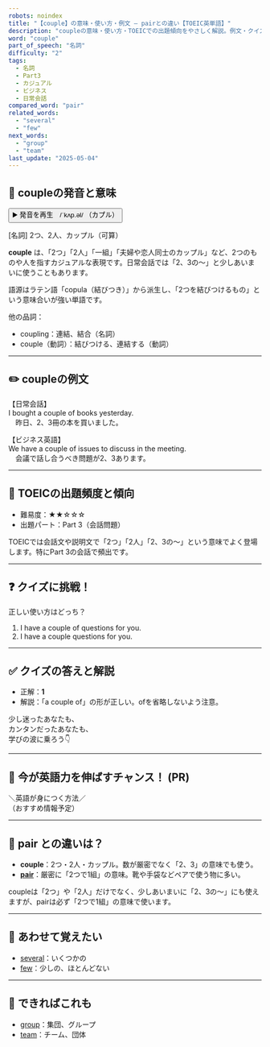```yaml
---
robots: noindex
title: "【couple】の意味・使い方・例文 ― pairとの違い【TOEIC英単語】"
description: "coupleの意味・使い方・TOEICでの出題傾向をやさしく解説。例文・クイズ付きでpairとの違いもわかりやすく学べます。"
word: "couple"
part_of_speech: "名詞"
difficulty: "2"
tags:
  - 名詞
  - Part3
  - カジュアル
  - ビジネス
  - 日常会話
compared_word: "pair"
related_words:
  - "several"
  - "few"
next_words:
  - "group"
  - "team"
last_update: "2025-05-04"
---
```


## 🔰 coupleの発音と意味

<button class="play-audio" onclick="playTTS('couple')">
  <span class="play-audio-main">
    ▶️ 発音を再生　/ˈkʌp.əl/
  </span>
  <span class="play-audio-sub">
    （カプル）
  </span>
</button>

[名詞] 2つ、2人、カップル（可算）

**couple** は、「2つ」「2人」「一組」「夫婦や恋人同士のカップル」など、2つのものや人を指すカジュアルな表現です。日常会話では「2、3の～」と少しあいまいに使うこともあります。

語源はラテン語「copula（結びつき）」から派生し、「2つを結びつけるもの」という意味合いが強い単語です。

他の品詞：  
- coupling：連結、結合（名詞）
- couple（動詞）：結びつける、連結する（動詞）

---

## ✏️ coupleの例文

【日常会話】  
I bought a couple of books yesterday.  
　昨日、2、3冊の本を買いました。

【ビジネス英語】  
We have a couple of issues to discuss in the meeting.  
　会議で話し合うべき問題が2、3あります。

---

## 🎯 TOEICの出題頻度と傾向

- 難易度：★★☆☆☆
- 出題パート：Part 3（会話問題）

TOEICでは会話文や説明文で「2つ」「2人」「2、3の～」という意味でよく登場します。特にPart 3の会話で頻出です。

---

## ❓ クイズに挑戦！

正しい使い方はどっち？

1. I have a couple of questions for you.  
2. I have a couple questions for you.

---

## ✅ クイズの答えと解説

- 正解：**1**
- 解説：「a couple of」の形が正しい。ofを省略しないよう注意。

少し迷ったあなたも、  
カンタンだったあなたも、  
学びの波に乗ろう👇️

---

## 🚀 今が英語力を伸ばすチャンス！ (PR)

<div class="info-center">
＼英語が身につく方法／<br>  
（おすすめ情報予定）
</div>

---

## 🤔  pair との違いは？

- **couple**：2つ・2人・カップル。数が厳密でなく「2、3」の意味でも使う。
- **[pair](/word/pair/)**：厳密に「2つで1組」の意味。靴や手袋などペアで使う物に多い。

coupleは「2つ」や「2人」だけでなく、少しあいまいに「2、3の～」にも使えますが、pairは必ず「2つで1組」の意味で使います。

---

## 🧩 あわせて覚えたい

- [several](/word/several/)：いくつかの
- [few](/word/few/)：少しの、ほとんどない

---

## 📖 できればこれも

- [group](/word/group/)：集団、グループ
- [team](/word/team/)：チーム、団体

<!-- cvid: aid01_bid00 -->
